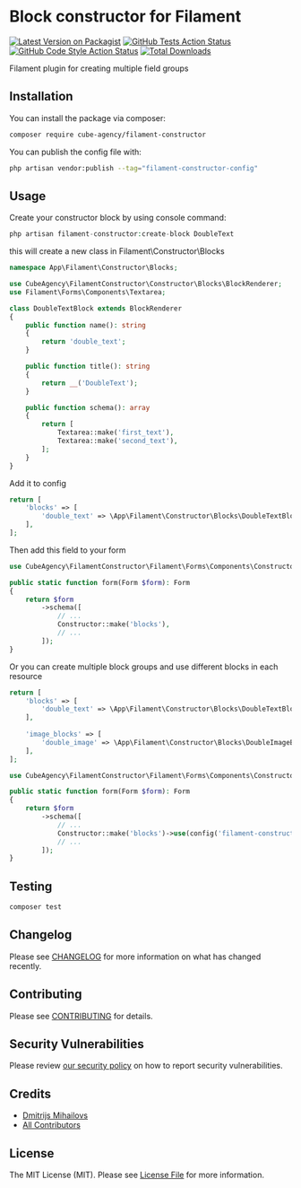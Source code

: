# Block constructor for Filament

[![Latest Version on Packagist](https://img.shields.io/packagist/v/cube-agency/filament-constructor.svg?style=flat-square)](https://packagist.org/packages/cube-agency/filament-constructor)
[![GitHub Tests Action Status](https://img.shields.io/github/actions/workflow/status/cube-agency/filament-constructor/run-tests.yml?branch=main&label=tests&style=flat-square)](https://github.com/cube-agency/filament-constructor/actions?query=workflow%3Arun-tests+branch%3Amain)
[![GitHub Code Style Action Status](https://img.shields.io/github/actions/workflow/status/cube-agency/filament-constructor/fix-php-code-style-issues.yml?branch=main&label=code%20style&style=flat-square)](https://github.com/cube-agency/filament-constructor/actions?query=workflow%3A"Fix+PHP+code+style+issues"+branch%3Amain)
[![Total Downloads](https://img.shields.io/packagist/dt/cube-agency/filament-constructor.svg?style=flat-square)](https://packagist.org/packages/cube-agency/filament-constructor)

Filament plugin for creating multiple field groups

## Installation

You can install the package via composer:

```bash
composer require cube-agency/filament-constructor
```

You can publish the config file with:

```bash
php artisan vendor:publish --tag="filament-constructor-config"
```

## Usage

Create your constructor block by using console command:

```php
php artisan filament-constructor:create-block DoubleText
```

this will create a new class in Filament\Constructor\Blocks
```php
namespace App\Filament\Constructor\Blocks;

use CubeAgency\FilamentConstructor\Constructor\Blocks\BlockRenderer;
use Filament\Forms\Components\Textarea;

class DoubleTextBlock extends BlockRenderer
{
    public function name(): string
    {
        return 'double_text';
    }

    public function title(): string
    {
        return __('DoubleText');
    }

    public function schema(): array
    {
        return [
            Textarea::make('first_text'),
            Textarea::make('second_text'),
        ];
    }
}
```
Add it to config
```php
return [
    'blocks' => [
        'double_text' => \App\Filament\Constructor\Blocks\DoubleTextBlock::class,
    ],
];
```
Then add this field to your form
```php
use CubeAgency\FilamentConstructor\Filament\Forms\Components\Constructor;

public static function form(Form $form): Form
{
    return $form
        ->schema([
            // ...
            Constructor::make('blocks'),
            // ...
        ]);
}
```

Or you can create multiple block groups and use different blocks in each resource

```php
return [
    'blocks' => [
        'double_text' => \App\Filament\Constructor\Blocks\DoubleTextBlock::class,
    ],
    
    'image_blocks' => [
        'double_image' => \App\Filament\Constructor\Blocks\DoubleImageBlock::class,
    ],
];
```

```php
use CubeAgency\FilamentConstructor\Filament\Forms\Components\Constructor;

public static function form(Form $form): Form
{
    return $form
        ->schema([
            // ...
            Constructor::make('blocks')->use(config('filament-constructor.image_blocks')),
            // ...
        ]);
}
```

## Testing

```bash
composer test
```

## Changelog

Please see [CHANGELOG](CHANGELOG.md) for more information on what has changed recently.

## Contributing

Please see [CONTRIBUTING](.github/CONTRIBUTING.md) for details.

## Security Vulnerabilities

Please review [our security policy](../../security/policy) on how to report security vulnerabilities.

## Credits

- [Dmitrijs Mihailovs](https://github.com/dmitrijs.mihailovs)
- [All Contributors](../../contributors)

## License

The MIT License (MIT). Please see [License File](LICENSE.md) for more information.
